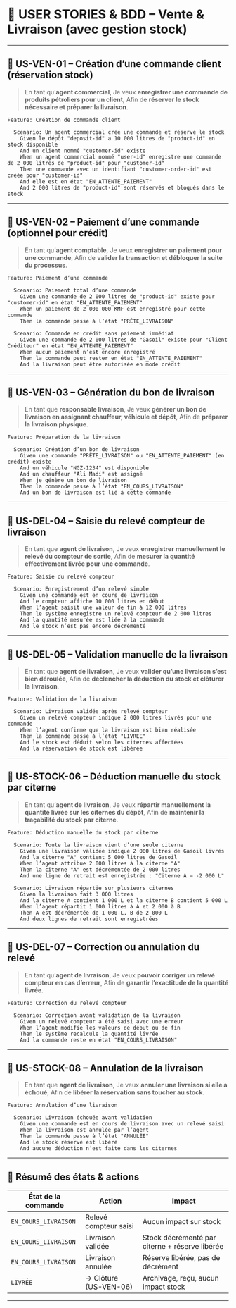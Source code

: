 # 🧾 USER STORIES & BDD – Vente & Livraison (avec gestion stock)

---

## 🧩 US-VEN-01 – Création d’une commande client (réservation stock)

> En tant qu’**agent commercial**,
> Je veux **enregistrer une commande de produits pétroliers pour un client**,
> Afin de **réserver le stock nécessaire et préparer la livraison**.

```gherkin
Feature: Création de commande client

  Scenario: Un agent commercial crée une commande et réserve le stock
    Given le dépôt "deposit-id" a 10 000 litres de "product-id" en stock disponible
    And un client nommé "customer-id" existe
    When un agent commercial nommé "user-id" enregistre une commande de 2 000 litres de "product-id" pour "customer-id"
    Then une commande avec un identifiant "customer-order-id" est créée pour "customer-id"
    And elle est en état "EN_ATTENTE_PAIEMENT"
    And 2 000 litres de "product-id" sont réservés et bloqués dans le stock
```

---

## 🧩 US-VEN-02 – Paiement d’une commande (optionnel pour crédit)

> En tant qu’**agent comptable**,
> Je veux **enregistrer un paiement pour une commande**,
> Afin de **valider la transaction et débloquer la suite du processus**.

```gherkin
Feature: Paiement d’une commande

  Scenario: Paiement total d’une commande
    Given une commande de 2 000 litres de "product-id" existe pour "customer-id" en état "EN_ATTENTE_PAIEMENT"
    When un paiement de 2 000 000 KMF est enregistré pour cette commande
    Then la commande passe à l’état "PRÊTE_LIVRAISON"

  Scenario: Commande en crédit sans paiement immédiat
    Given une commande de 2 000 litres de "Gasoil" existe pour "Client Créditeur" en état "EN_ATTENTE_PAIEMENT"
    When aucun paiement n’est encore enregistré
    Then la commande peut rester en état "EN_ATTENTE_PAIEMENT"
    And la livraison peut être autorisée en mode crédit
```

---

## 🧩 US-VEN-03 – Génération du bon de livraison

> En tant que **responsable livraison**,
> Je veux **générer un bon de livraison en assignant chauffeur, véhicule et dépôt**,
> Afin de **préparer la livraison physique**.

```gherkin
Feature: Préparation de la livraison

  Scenario: Création d’un bon de livraison
    Given une commande "PRÊTE_LIVRAISON" ou "EN_ATTENTE_PAIEMENT" (en crédit) existe
    And un véhicule "NGZ-1234" est disponible
    And un chauffeur "Ali Madi" est assigné
    When je génère un bon de livraison
    Then la commande passe à l’état "EN_COURS_LIVRAISON"
    And un bon de livraison est lié à cette commande
```
---

## 🧩 US-DEL-04 – Saisie du relevé compteur de livraison

> En tant que **agent de livraison**,
> Je veux **enregistrer manuellement le relevé du compteur de sortie**,
> Afin de **mesurer la quantité effectivement livrée pour une commande**.

```gherkin
Feature: Saisie du relevé compteur

  Scenario: Enregistrement d’un relevé simple
    Given une commande est en cours de livraison
    And le compteur affiche 10 000 litres en début
    When l’agent saisit une valeur de fin à 12 000 litres
    Then le système enregistre un relevé compteur de 2 000 litres
    And la quantité mesurée est liée à la commande
    And le stock n’est pas encore décrémenté
```

---

## 🧩 US-DEL-05 – Validation manuelle de la livraison

> En tant que **agent de livraison**,
> Je veux **valider qu’une livraison s’est bien déroulée**,
> Afin de **déclencher la déduction du stock et clôturer la livraison**.

```gherkin
Feature: Validation de la livraison

  Scenario: Livraison validée après relevé compteur
    Given un relevé compteur indique 2 000 litres livrés pour une commande
    When l’agent confirme que la livraison est bien réalisée
    Then la commande passe à l’état "LIVRÉE"
    And le stock est déduit selon les citernes affectées
    And la réservation de stock est libérée
```

---

## 🧩 US-STOCK-06 – Déduction manuelle du stock par citerne

> En tant qu’**agent de livraison**,
> Je veux **répartir manuellement la quantité livrée sur les citernes du dépôt**,
> Afin de **maintenir la traçabilité du stock par citerne**.

```gherkin
Feature: Déduction manuelle du stock par citerne

  Scenario: Toute la livraison vient d’une seule citerne
    Given une livraison validée indique 2 000 litres de Gasoil livrés
    And la citerne "A" contient 5 000 litres de Gasoil
    When l’agent attribue 2 000 litres à la citerne "A"
    Then la citerne "A" est décrémentée de 2 000 litres
    And une ligne de retrait est enregistrée : "Citerne A → -2 000 L"

  Scenario: Livraison répartie sur plusieurs citernes
    Given la livraison fait 3 000 litres
    And la citerne A contient 1 000 L et la citerne B contient 5 000 L
    When l’agent répartit 1 000 litres à A et 2 000 à B
    Then A est décrémentée de 1 000 L, B de 2 000 L
    And deux lignes de retrait sont enregistrées
```

---

## 🧩 US-DEL-07 – Correction ou annulation du relevé

> En tant qu’**agent de livraison**,
> Je veux **pouvoir corriger un relevé compteur en cas d’erreur**,
> Afin de **garantir l’exactitude de la quantité livrée**.

```gherkin
Feature: Correction du relevé compteur

  Scenario: Correction avant validation de la livraison
    Given un relevé compteur a été saisi avec une erreur
    When l’agent modifie les valeurs de début ou de fin
    Then le système recalcule la quantité livrée
    And la commande reste en état "EN_COURS_LIVRAISON"
```

---

## 🧩 US-STOCK-08 – Annulation de la livraison

> En tant que **agent de livraison**,
> Je veux **annuler une livraison si elle a échoué**,
> Afin de **libérer la réservation sans toucher au stock**.

```gherkin
Feature: Annulation d’une livraison

  Scenario: Livraison échouée avant validation
    Given une commande est en cours de livraison avec un relevé saisi
    When la livraison est annulée par l’agent
    Then la commande passe à l’état "ANNULÉE"
    And le stock réservé est libéré
    And aucune déduction n’est faite dans les citernes
```

---

## 📌 Résumé des états & actions

| État de la commande  | Action                | Impact                                         |
| -------------------- | --------------------- | ---------------------------------------------- |
| `EN_COURS_LIVRAISON` | Relevé compteur saisi | Aucun impact sur stock                         |
| `EN_COURS_LIVRAISON` | Livraison validée     | Stock décrémenté par citerne + réserve libérée |
| `EN_COURS_LIVRAISON` | Livraison annulée     | Réserve libérée, pas de décrément              |
| `LIVRÉE`             | → Clôture (US-VEN-06) | Archivage, reçu, aucun impact stock            |

---
